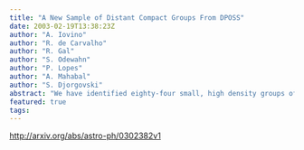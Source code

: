 ```yaml
---
title: "A New Sample of Distant Compact Groups From DPOSS"
date: 2003-02-19T13:38:23Z
author: "A. Iovino"
author: "R. de Carvalho"
author: "R. Gal"
author: "S. Odewahn"
author: "P. Lopes"
author: "A. Mahabal"
author: "S. Djorgovski"
abstract: "We have identified eighty-four small, high density groups of galaxies out to z ~ 0.2 in a region of ~ 2000 square degrees around the north galactic pole using DPOSS (the Digitized Second Palomar Observatory Sky Survey). The groups have at least four galaxies satisfying more stringent criteria than those used by Hickson in his pioneering work in 1982: the adopted limiting surface brightness for each group is brighter (24 mag/arcsec^2 instead of 26 mag/arcsec^2), and the spread in magnitude among the member galaxies is narrower (two magnitudes instead of three). We also adopt a slightly modified version of the isolation criterion used by Hickson, in order to avoid rejecting groups with projected nearby faint background galaxies. A 10% contamination rate due to projection effects is expected for this sample based on extensive simulations."
featured: true
tags:
---
```

http://arxiv.org/abs/astro-ph/0302382v1